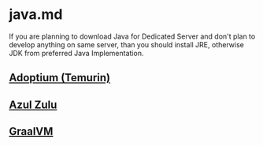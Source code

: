 # java.md

If you are planning to download Java for Dedicated Server and don't plan to develop anything on same server, than you should install JRE, otherwise JDK from preferred Java Implementation.

## [Adoptium (Temurin)](https://adoptium.net/)

## [Azul Zulu](https://www.azul.com/downloads/#zulu)

## [GraalVM](https://www.graalvm.org/)

